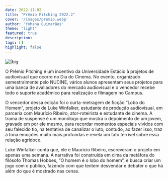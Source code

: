 ```yaml
---
date: 2022-11-02
title: "Prêmio Pitching 2022.2"
cover: '/images/premio.webp'
author: 'Yohana Guimarães'
theme: "light"
featured: true
description: 
tags: []
highlight: false
---
```

![|big](/images/abril/premio.webp)

O Prêmio Pitching é um incentivo da Universidade Estácio à projetos de audiovisual que ocorre no Dia do Cinema. No evento, organizado semestralmente pelo NUCINE, vários alunos apresentam seus projetos para uma banca de avaliadores do mercado audiovisual e o vencedor recebe todo o suporte acadêmico para realização e filmagem no Campus.

O vencedor dessa edição foi o curta-metragem de ficção “Lobo do Homem”, projeto de Luke Winfalker, estudante de produção audiovisual, em parceria com Maurício Ribeiro, ator-roteirista e estudante de cinema. A trama de suspense é um monólogo que mostra o depoimento de um jovem, gravado em por ele mesmo, para recordar momentos especiais vividos com seu falecido tio, na tentativa de canalizar o luto; contudo, ao fazer isso, traz à tona emoções muito mais profundas e revela um fato terrível sobre essa relação agridoce.

Luke Winfalker conta que, ele e Maurício Ribeiro, escreveram o projeto em apenas uma semana. A narrativa foi construída em cima da metáfora do filósofo Thomas Hobbes, “O homem é o lobo do homem”, e busca criar um jogo com o público, fazendo com que tentem desvendar e debater o que há além do que é mostrado nas cenas. 